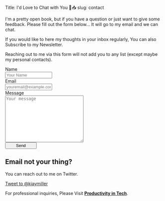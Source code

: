 Title: I'd Love to Chat with You 💙📥
slug: contact

I'm a pretty open book, but if you have a question or just want to give some feedback. Please fill out the form below... It will go to my email and we can chat.

If you would like to here my thoughts in your inbox regularly, You can also Subscribe to my Newsletter.

Reaching out to me via this form will not add you to any list (except maybe my personal contacts).

<section class="section">
<div class="container">
<form method="POST" action="https://formspree.io/kjaymiller@gmail.com">
	<div class="field">
		<label class="label" for="#name">Name</label>
		<div class="control">
		<input id="name" class="input" type="text" name="Name" placeholder="Your Name" style="width: 30%;">
		</div>
	</div>
	<div class="field">
		<label class="label" for="#email">Email</label>
		<div class="control">
	<input class="input" id="email" type="email" name="email" placeholder="youremail@example.com" style="width: 30%;">
		</div>
	</div>
	<div class="field">
		<label class="label" for="#message">Message</label>
		<div class="control">
	<textarea id="message" name="message" class="textarea" style="min-width: 50%; height: 150px;" placeholder="Your message"></textarea>
		</div>
	</div>
	<button class="button is-link" type="submit" style="width: 20%;">Send</button>
</form>
</div>
</section>

<section class="section">
<div class="container my-5 py-6 box">
<h2 class="subtitle">Email not your thing?</h2>

<div class="content">
<p>
You can reach out to me on Twitter.

<a href="https://twitter.com/intent/tweet?screen_name=kjaymiller" class="twitter-mention-button" data-related="prod_in_tech" data-show-count="false">Tweet to @kjaymiller</a><script async src="https://platform.twitter.com/widgets.js" charset="utf-8"></script></p>

<p> For professional inquiries, Please Visit <strong><a href="https://productivityintech.com">Productivity in Tech</a></strong>.</p>

</div>
</div>
</section>
